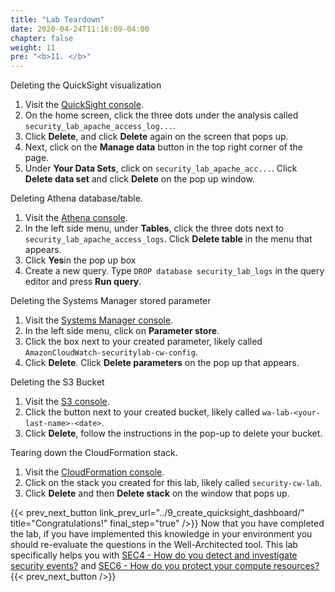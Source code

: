 ```yaml
---
title: "Lab Teardown"
date: 2020-04-24T11:16:09-04:00
chapter: false
weight: 11
pre: "<b>11. </b>"
---
```


Deleting the QuickSight visualization

1. Visit the [QuickSight console](https://quicksight.aws.amazon.com/).
2. On the home screen, click the three dots under the analysis called `security_lab_apache_access_log...`.
3. Click **Delete**, and click **Delete** again on the screen that pops up.
4. Next, click on the **Manage data** button in the top right corner of the page.
5. Under **Your Data Sets**, click on `security_lab_apache_acc...`. Click **Delete data set** and click **Delete** on the pop up window.

Deleting Athena database/table.

1. Visit the [Athena console](https://console.aws.amazon.com/athena/).
2. In the left side menu, under **Tables**, click the three dots next to `security_lab_apache_access_logs`. Click **Delete table** in the menu that appears.
3. Click **Yes**in the pop up box
4. Create a new query. Type `DROP database security_lab_logs` in the query editor and press **Run query**.

Deleting the Systems Manager stored parameter

1. Visit the [Systems Manager console](https://console.aws.amazon.com/systems-manager).
2. In the left side menu, click on **Parameter store**.
3. Click the box next to your created parameter, likely called `AmazonCloudWatch-securitylab-cw-config`.
4. Click **Delete**. Click **Delete parameters** on the pop up that appears.

Deleting the S3 Bucket

1. Visit the [S3 console](https://console.aws.amazon.com/s3/).
2. Click the button next to your created bucket, likely called `wa-lab-<your-last-name>-<date>`.
3. Click **Delete**, follow the instructions in the pop-up to delete your bucket.

Tearing down the CloudFormation stack.

1. Visit the [CloudFormation console](https://console.aws.amazon.com/cloudformation/).
2. Click on the stack you created for this lab, likely called `security-cw-lab`.
3. Click **Delete** and then **Delete stack** on the window that pops up.

{{< prev_next_button link_prev_url="../9_create_quicksight_dashboard/" title="Congratulations!" final_step="true"  />}}
Now that you have completed the lab, if you have implemented this knowledge in your environment you should re-evaluate the questions in the Well-Architected tool. This lab specifically helps you with [SEC4 - How do you detect and investigate security events?](https://docs.aws.amazon.com/wellarchitected/latest/framework/a-detective-controls.html) and [SEC6 - How do you protect your compute resources?](https://docs.aws.amazon.com/wellarchitected/latest/framework/a-infrastructure-protection.html)
{{< prev_next_button />}}
